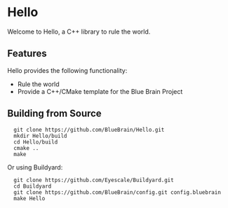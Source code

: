 # Hello

Welcome to Hello, a C++ library to rule the world.

## Features

Hello provides the following functionality:
* Rule the world
* Provide a C++/CMake template for the Blue Brain Project

## Building from Source

```
  git clone https://github.com/BlueBrain/Hello.git
  mkdir Hello/build
  cd Hello/build
  cmake ..
  make
```

Or using Buildyard:

```
  git clone https://github.com/Eyescale/Buildyard.git
  cd Buildyard
  git clone https://github.com/BlueBrain/config.git config.bluebrain
  make Hello
```
